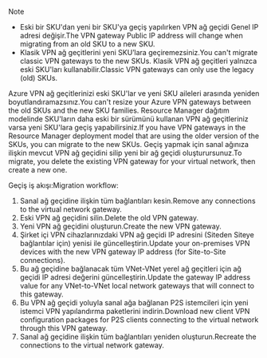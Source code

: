 > [!NOTE]
> * <span data-ttu-id="98640-101">Eski bir SKU'dan yeni bir SKU'ya geçiş yapılırken VPN ağ geçidi Genel IP adresi değişir.</span><span class="sxs-lookup"><span data-stu-id="98640-101">The VPN gateway Public IP address will change when migrating from an old SKU to a new SKU.</span></span>
> * <span data-ttu-id="98640-102">Klasik VPN ağ geçitlerini yeni SKU’lara geçiremezsiniz.</span><span class="sxs-lookup"><span data-stu-id="98640-102">You can't migrate classic VPN gateways to the new SKUs.</span></span> <span data-ttu-id="98640-103">Klasik VPN ağ geçitleri yalnızca eski SKU'ları kullanabilir.</span><span class="sxs-lookup"><span data-stu-id="98640-103">Classic VPN gateways can only use the legacy (old) SKUs.</span></span>
> 

<span data-ttu-id="98640-104">Azure VPN ağ geçitlerinizi eski SKU'lar ve yeni SKU aileleri arasında yeniden boyutlandıramazsınız.</span><span class="sxs-lookup"><span data-stu-id="98640-104">You can't resize your Azure VPN gateways between the old SKUs and the new SKU families.</span></span> <span data-ttu-id="98640-105">Resource Manager dağıtım modelinde SKU'ların daha eski bir sürümünü kullanan VPN ağ geçitleriniz varsa yeni SKU'lara geçiş yapabilirsiniz.</span><span class="sxs-lookup"><span data-stu-id="98640-105">If you have VPN gateways in the Resource Manager deployment model that are using the older version of the SKUs, you can migrate to the new SKUs.</span></span> <span data-ttu-id="98640-106">Geçiş yapmak için sanal ağınıza ilişkin mevcut VPN ağ geçidini silip yeni bir ağ geçidi oluşturursunuz.</span><span class="sxs-lookup"><span data-stu-id="98640-106">To migrate, you delete the existing VPN gateway for your virtual network, then create a new one.</span></span>

<span data-ttu-id="98640-107">Geçiş iş akışı:</span><span class="sxs-lookup"><span data-stu-id="98640-107">Migration workflow:</span></span>

1. <span data-ttu-id="98640-108">Sanal ağ geçidine ilişkin tüm bağlantıları kesin.</span><span class="sxs-lookup"><span data-stu-id="98640-108">Remove any connections to the virtual network gateway.</span></span>
2. <span data-ttu-id="98640-109">Eski VPN ağ geçidini silin.</span><span class="sxs-lookup"><span data-stu-id="98640-109">Delete the old VPN gateway.</span></span>
3. <span data-ttu-id="98640-110">Yeni VPN ağ geçidini oluşturun.</span><span class="sxs-lookup"><span data-stu-id="98640-110">Create the new VPN gateway.</span></span>
4. <span data-ttu-id="98640-111">Şirket içi VPN cihazlarınızdaki VPN ağ geçidi IP adresini (Siteden Siteye bağlantılar için) yenisi ile güncelleştirin.</span><span class="sxs-lookup"><span data-stu-id="98640-111">Update your on-premises VPN devices with the new VPN gateway IP address (for Site-to-Site connections).</span></span>
5. <span data-ttu-id="98640-112">Bu ağ geçidine bağlanacak tüm VNet-VNet yerel ağ geçitleri için ağ geçidi IP adresi değerini güncelleştirin.</span><span class="sxs-lookup"><span data-stu-id="98640-112">Update the gateway IP address value for any VNet-to-VNet local network gateways that will connect to this gateway.</span></span>
6. <span data-ttu-id="98640-113">Bu VPN ağ geçidi yoluyla sanal ağa bağlanan P2S istemcileri için yeni istemci VPN yapılandırma paketlerini indirin.</span><span class="sxs-lookup"><span data-stu-id="98640-113">Download new client VPN configuration packages for P2S clients connecting to the virtual network through this VPN gateway.</span></span>
7. <span data-ttu-id="98640-114">Sanal ağ geçidine ilişkin tüm bağlantıları yeniden oluşturun.</span><span class="sxs-lookup"><span data-stu-id="98640-114">Recreate the connections to the virtual network gateway.</span></span>